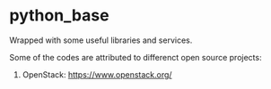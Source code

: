 python_base
===========

Wrapped with some useful libraries and services.

Some of the codes are attributed to differenct open source projects:
1. OpenStack: https://www.openstack.org/

